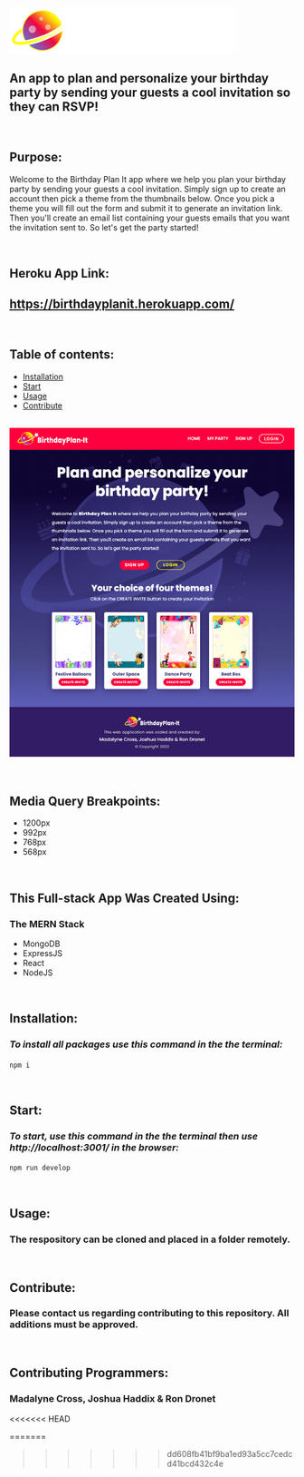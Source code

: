 <br>

<div align="left">
    <img src="./client/src/components/assets/birthday-plan-it-logo.png" width="400px" /> 
</div>

## **An app to plan and personalize your birthday party by sending your guests a cool invitation so they can RSVP!**

<br>

## **Purpose:**

Welcome to the Birthday Plan It app where we help you plan your birthday party by sending your guests a cool invitation. Simply sign up to create an account then pick a theme from the thumbnails below. Once you pick a theme you will fill out the form and submit it to generate an invitation link. Then you'll create
an email list containing your guests emails that you want the invitation sent to. So let's get the party started!

<br>

## **Heroku App Link:**

## https://birthdayplanit.herokuapp.com/

<br>

## **Table of contents:**

- [Installation](#installation)
- [Start](#start)
- [Usage](#usage)
- [Contribute](#contribute)

<br>

<div align="left">
    <img src="./client/src/components/assets/bpi-readme-screenshot.jpg" width="800px" /> 
</div>

<br>

<br>

## **Media Query Breakpoints:**
- 1200px
- 992px
- 768px
- 568px

<br>

## **This Full-stack App Was Created Using:**

### **The MERN Stack**
- MongoDB
- ExpressJS
- React
- NodeJS

<br>

## **Installation:**

### _To install all packages use this command in the the terminal:_

`npm i`

<br>

## **Start:**

### _To start, use this command in the the terminal then use http://localhost:3001/ in the browser:_

`npm run develop`

<br>

## **Usage:**

### The respository can be cloned and placed in a folder remotely.

<br>

## **Contribute:**

### Please contact us regarding contributing to this repository. All additions must be approved.

<br>

## **Contributing Programmers:**

### Madalyne Cross, Joshua Haddix & Ron Dronet

<<<<<<< HEAD

=======
>>>>>>> dd608fb41bf9ba1ed93a5cc7cedcd41bcd432c4e
